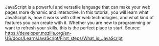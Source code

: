 JavaScript is a powerful and versatile language that can make your web pages more dynamic and interactive. In this tutorial, you will learn what JavaScript is, how it works with other web technologies, and what kind of features you can create with it. Whether you are new to programming or want to refresh your skills, this is the perfect place to start.
Source: https://developer.mozilla.org/en-US/docs/Learn/JavaScript/First_steps/What_is_JavaScript